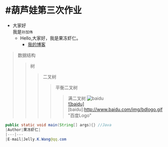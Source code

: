 #葫芦娃第三次作业
===================
* 大家好<br>我是`孙加伟`<br>
  * Hello,大家好，我是果冻虾仁。<br>
    * [我的博客](http://blog.csdn.net/guodongxiaren) 
>数据结构
>>树
>>>二叉树
>>>>平衡二叉树
>>>>>满二叉树
![baidu](http://www.baidu.com/img/bdlogo.gif "百度logo")  
 [![baidu]](http://baidu.com)  
[baidu]:http://www.baidu.com/img/bdlogo.gif "百度Logo" 
```Java
public static void main(String[] args){} //Java
|Author|果冻虾仁|
|---|---
|E-mail|Jelly.K.Wang@qq.com
